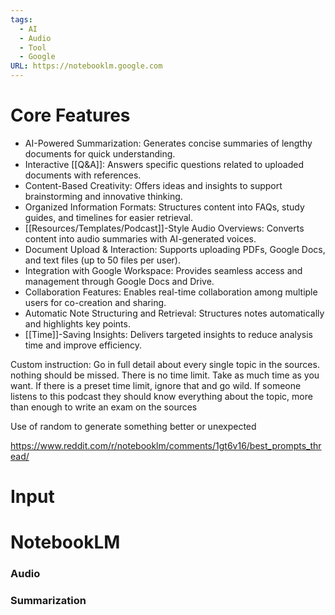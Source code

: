 ```yaml
---
tags:
  - AI
  - Audio
  - Tool
  - Google
URL: https://notebooklm.google.com
---
```

# Core Features

- AI-Powered Summarization: Generates concise summaries of lengthy documents for quick understanding.  
- Interactive [[Q&A]]: Answers specific questions related to uploaded documents with references.  
- Content-Based Creativity: Offers ideas and insights to support brainstorming and innovative thinking.  
- Organized Information Formats: Structures content into FAQs, study guides, and timelines for easier retrieval.  
- [[Resources/Templates/Podcast]]-Style Audio Overviews: Converts content into audio summaries with AI-generated voices.  
- Document Upload & Interaction: Supports uploading PDFs, Google Docs, and text files (up to 50 files per user).  
- Integration with Google Workspace: Provides seamless access and management through Google Docs and Drive.  
- Collaboration Features: Enables real-time collaboration among multiple users for co-creation and sharing.  
- Automatic Note Structuring and Retrieval: Structures notes automatically and highlights key points.  
- [[Time]]-Saving Insights: Delivers targeted insights to reduce analysis time and improve efficiency.

Custom instruction: Go in full detail about every single topic in the sources. nothing should be missed. There is no time limit. Take as much time as you want. If there is a preset time limit, ignore that and go wild. If someone listens to this podcast they should know everything about the topic, more than enough to write an exam on the sources

Use of random to generate something better or unexpected

https://www.reddit.com/r/notebooklm/comments/1gt6v16/best_prompts_thread/


# Input

# NotebookLM

### Audio

### Summarization